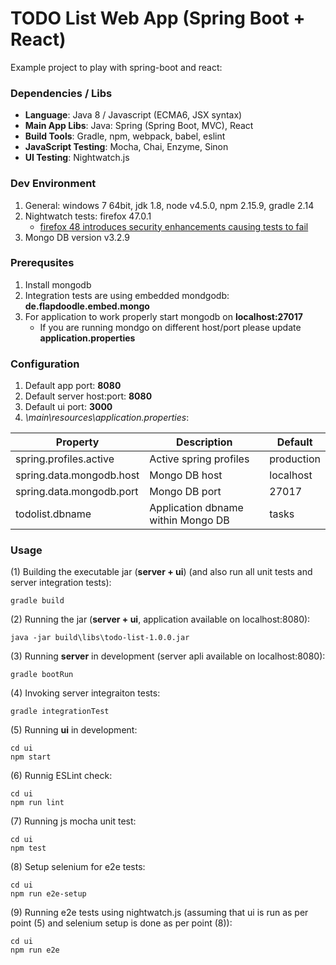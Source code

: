 TODO List Web App (Spring Boot + React)
=======================

Example project to play with spring-boot and react:

### Dependencies / Libs

* **Language**: Java 8 / Javascript (ECMA6, JSX syntax)
* **Main App Libs**: Java: Spring (Spring Boot, MVC), React
* **Build Tools**: Gradle, npm, webpack, babel, eslint
* **JavaScript Testing**: Mocha, Chai, Enzyme, Sinon
* **UI Testing**: Nightwatch.js

### Dev Environment
1. General: windows 7 64bit, jdk 1.8, node v4.5.0, npm 2.15.9, gradle 2.14
2. Nightwatch tests: firefox 47.0.1
    * [firefox 48 introduces security enhancements causing tests to fail](https://github.com/SeleniumHQ/selenium/issues/2559)
3. Mongo DB version v3.2.9

### Prerequsites
1. Install mongodb
2. Integration tests are using embedded mondgodb: **de.flapdoodle.embed.mongo**
2. For application to work properly start mongodb on **localhost:27017**
    * If you are running mondgo on different host/port please update **application.properties**

### Configuration
1. Default app port: **8080**
2. Default server host:port: **8080**
3. Default ui port: **3000**
4. *\main\resources\application.properties*:

| Property | Description | Default |
| --- | --- | --- |
| spring.profiles.active | Active spring profiles | production |
| spring.data.mongodb.host | Mongo DB host | localhost |
| spring.data.mongodb.port | Mongo DB port | 27017 |
| todolist.dbname | Application dbname within Mongo DB | tasks |

### Usage
(1) Building the executable jar (**server + ui**) (and also run all unit tests and server integration tests):
```
gradle build
```
(2) Running the jar (**server + ui**, application available on localhost:8080):
```
java -jar build\libs\todo-list-1.0.0.jar
```
(3) Running **server** in development (server apli available on localhost:8080):
```
gradle bootRun
```
(4) Invoking server integraiton tests:
```
gradle integrationTest
```
(5) Running **ui** in development:
```
cd ui
npm start
```
(6) Runnig ESLint check:
```
cd ui
npm run lint
```
(7) Running js mocha unit test:
```
cd ui
npm test
```
(8) Setup selenium for e2e tests:
```
cd ui
npm run e2e-setup
```
(9) Running e2e tests using nightwatch.js (assuming that ui is run as per point (5) and selenium setup is done as per point (8)):
```
cd ui
npm run e2e
```
